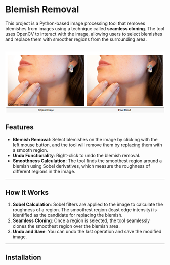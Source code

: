 # Blemish Removal


This project is a Python-based image processing tool that removes blemishes from images using a technique called **seamless cloning**. The tool uses OpenCV to interact with the image, allowing users to select blemishes and replace them with smoother regions from the surrounding area.

![Alt text](blemish-project.png)
---

## Features
- **Blemish Removal**: Select blemishes on the image by clicking with the left mouse button, and the tool will remove them by replacing them with a smooth region.
- **Undo Functionality**: Right-click to undo the blemish removal.
- **Smoothness Calculation**: The tool finds the smoothest region around a blemish using Sobel derivatives, which measure the roughness of different regions in the image.

---

## How It Works
1. **Sobel Calculation**: Sobel filters are applied to the image to calculate the roughness of a region. The smoothest region (least edge intensity) is identified as the candidate for replacing the blemish.
2. **Seamless Cloning**: Once a region is selected, the tool seamlessly clones the smoothest region over the blemish area.
3. **Undo and Save**: You can undo the last operation and save the modified image.

---

## Installation



